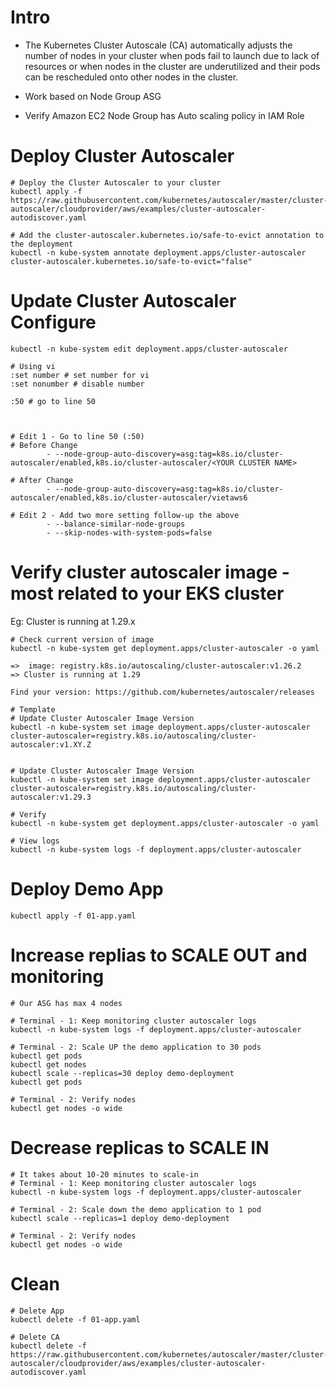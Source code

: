 # Intro

- The Kubernetes Cluster Autoscale (CA) automatically adjusts the number of
  nodes in your cluster when pods fail to launch due to lack of resources or
  when nodes in the cluster are underutilized and their pods can be rescheduled
  onto other nodes in the cluster.

- Work based on Node Group ASG

- Verify Amazon EC2 Node Group has Auto scaling policy in IAM Role

# Deploy Cluster Autoscaler

```
# Deploy the Cluster Autoscaler to your cluster
kubectl apply -f https://raw.githubusercontent.com/kubernetes/autoscaler/master/cluster-autoscaler/cloudprovider/aws/examples/cluster-autoscaler-autodiscover.yaml

# Add the cluster-autoscaler.kubernetes.io/safe-to-evict annotation to the deployment
kubectl -n kube-system annotate deployment.apps/cluster-autoscaler cluster-autoscaler.kubernetes.io/safe-to-evict="false"
```

# Update Cluster Autoscaler Configure

```
kubectl -n kube-system edit deployment.apps/cluster-autoscaler

# Using vi
:set number # set number for vi
:set nonumber # disable number

:50 # go to line 50



# Edit 1 - Go to line 50 (:50)
# Before Change
        - --node-group-auto-discovery=asg:tag=k8s.io/cluster-autoscaler/enabled,k8s.io/cluster-autoscaler/<YOUR CLUSTER NAME>

# After Change
        - --node-group-auto-discovery=asg:tag=k8s.io/cluster-autoscaler/enabled,k8s.io/cluster-autoscaler/vietaws6

# Edit 2 - Add two more setting follow-up the above
        - --balance-similar-node-groups
        - --skip-nodes-with-system-pods=false
```

# Verify cluster autoscaler image - most related to your EKS cluster

Eg: Cluster is running at 1.29.x

```
# Check current version of image
kubectl -n kube-system get deployment.apps/cluster-autoscaler -o yaml

=>  image: registry.k8s.io/autoscaling/cluster-autoscaler:v1.26.2
=> Cluster is running at 1.29

Find your version: https://github.com/kubernetes/autoscaler/releases

# Template
# Update Cluster Autoscaler Image Version
kubectl -n kube-system set image deployment.apps/cluster-autoscaler cluster-autoscaler=registry.k8s.io/autoscaling/cluster-autoscaler:v1.XY.Z


# Update Cluster Autoscaler Image Version
kubectl -n kube-system set image deployment.apps/cluster-autoscaler cluster-autoscaler=registry.k8s.io/autoscaling/cluster-autoscaler:v1.29.3

# Verify
kubectl -n kube-system get deployment.apps/cluster-autoscaler -o yaml

# View logs
kubectl -n kube-system logs -f deployment.apps/cluster-autoscaler

```

# Deploy Demo App

```
kubectl apply -f 01-app.yaml
```

# Increase replias to SCALE OUT and monitoring

```
# Our ASG has max 4 nodes

# Terminal - 1: Keep monitoring cluster autoscaler logs
kubectl -n kube-system logs -f deployment.apps/cluster-autoscaler

# Terminal - 2: Scale UP the demo application to 30 pods
kubectl get pods
kubectl get nodes
kubectl scale --replicas=30 deploy demo-deployment
kubectl get pods

# Terminal - 2: Verify nodes
kubectl get nodes -o wide
```

# Decrease replicas to SCALE IN

```
# It takes about 10-20 minutes to scale-in
# Terminal - 1: Keep monitoring cluster autoscaler logs
kubectl -n kube-system logs -f deployment.apps/cluster-autoscaler

# Terminal - 2: Scale down the demo application to 1 pod
kubectl scale --replicas=1 deploy demo-deployment

# Terminal - 2: Verify nodes
kubectl get nodes -o wide
```

# Clean

```
# Delete App
kubectl delete -f 01-app.yaml

# Delete CA
kubectl delete -f https://raw.githubusercontent.com/kubernetes/autoscaler/master/cluster-autoscaler/cloudprovider/aws/examples/cluster-autoscaler-autodiscover.yaml
```
